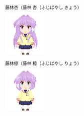 藤林杏（藤林 杏（ふじばやし きょう）

![kyou-fujibayashi](kyou-fujibayashi.gif "kyou-fujibayashi")

藤林椋（藤林 椋（ふじばやし りょう）

![ryou-fujibayashi](ryou-fujibayashi.gif "ryou-fujibayashi")


